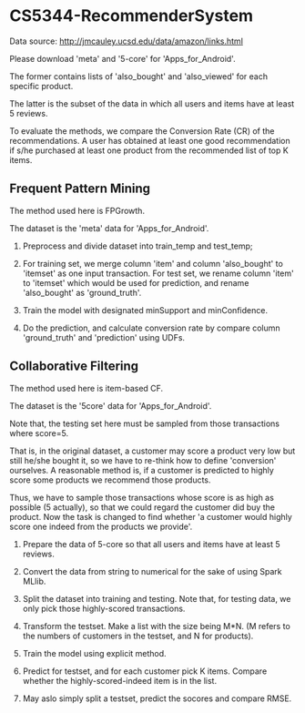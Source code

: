# CS5344-RecommenderSystem

Data source:
http://jmcauley.ucsd.edu/data/amazon/links.html  
 
Please download 'meta' and '5-core' for 'Apps_for_Android'.  
 
The former contains lists of 'also_bought' and 'also_viewed' for each specific product.  

The latter is the subset of the data in which all users and items have at least 5 reviews.  

To evaluate the methods, we compare the Conversion Rate (CR) of the recommendations. 
A user has obtained at least one good recommendation if s/he purchased at least one product from the recommended list of top K items.
 

## Frequent Pattern Mining
The method used here is FPGrowth.  

The dataset is the 'meta' data for 'Apps_for_Android'.  

1. Preprocess and divide dataset into train_temp and test_temp;

2. For training set, we merge column 'item' and column 'also_bought' to 'itemset' as one input transaction.
For test set, we rename column 'item' to 'itemset' which would be used for prediction, and rename 'also_bought' as 'ground_truth'.

3. Train the model with designated minSupport and minConfidence.

4. Do the prediction, and calculate conversion rate by compare column 'ground_truth' and 'prediction' using UDFs.



## Collaborative Filtering
The method used here is item-based CF.  

The dataset is the '5core' data for 'Apps_for_Android'.  
 
Note that, the testing set here must be sampled from those transactions where score=5.  

That is, in the original dataset, a customer may score a product very low but still he/she bought it, so we have to re-think how to define 'conversion' ourselves.
A reasonable method is, if a customer is predicted to highly score some products we recommend those products.  

Thus, we have to sample those transactions whose score is as high as possible (5 actually), so that we could regard the customer did buy the product.
Now the task is changed to find whether 'a customer would highly score one indeed from the products we provide'.

1. Prepare the data of 5-core so that all users and items have at least 5 reviews.

2. Convert the data from string to numerical for the sake of using Spark MLlib.

3. Split the dataset into training and testing. Note that, for testing data, we only pick those highly-scored transactions. 

4. Transform the testset. Make a list with the size being M*N. (M refers to the numbers of customers in the testset, and N for products).

5. Train the model using explicit method.

6. Predict for testset, and for each customer pick K items. Compare whether the highly-scored-indeed item is in the list.

7. May aslo simply split a testset, predict the socores and compare RMSE.


